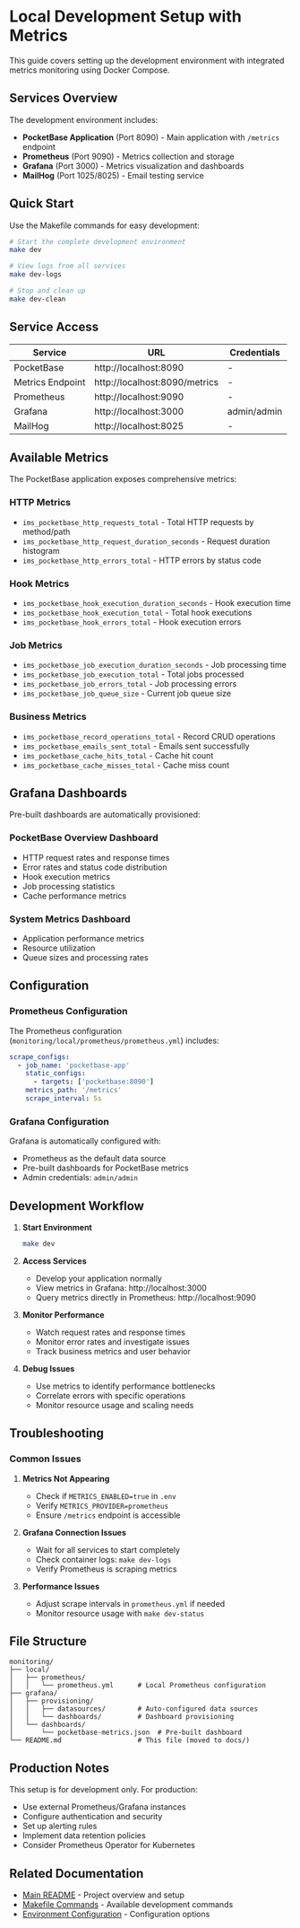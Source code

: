 # Local Development Setup with Metrics

This guide covers setting up the development environment with integrated metrics monitoring using Docker Compose.

## Services Overview

The development environment includes:

- **PocketBase Application** (Port 8090) - Main application with `/metrics` endpoint
- **Prometheus** (Port 9090) - Metrics collection and storage
- **Grafana** (Port 3000) - Metrics visualization and dashboards
- **MailHog** (Port 1025/8025) - Email testing service

## Quick Start

Use the Makefile commands for easy development:

```bash
# Start the complete development environment
make dev

# View logs from all services
make dev-logs

# Stop and clean up
make dev-clean
```

## Service Access

| Service          | URL                           | Credentials |
| ---------------- | ----------------------------- | ----------- |
| PocketBase       | http://localhost:8090         | -           |
| Metrics Endpoint | http://localhost:8090/metrics | -           |
| Prometheus       | http://localhost:9090         | -           |
| Grafana          | http://localhost:3000         | admin/admin |
| MailHog          | http://localhost:8025         | -           |

## Available Metrics

The PocketBase application exposes comprehensive metrics:

### HTTP Metrics

- `ims_pocketbase_http_requests_total` - Total HTTP requests by method/path
- `ims_pocketbase_http_request_duration_seconds` - Request duration histogram
- `ims_pocketbase_http_errors_total` - HTTP errors by status code

### Hook Metrics

- `ims_pocketbase_hook_execution_duration_seconds` - Hook execution time
- `ims_pocketbase_hook_execution_total` - Total hook executions
- `ims_pocketbase_hook_errors_total` - Hook execution errors

### Job Metrics

- `ims_pocketbase_job_execution_duration_seconds` - Job processing time
- `ims_pocketbase_job_execution_total` - Total jobs processed
- `ims_pocketbase_job_errors_total` - Job processing errors
- `ims_pocketbase_job_queue_size` - Current job queue size

### Business Metrics

- `ims_pocketbase_record_operations_total` - Record CRUD operations
- `ims_pocketbase_emails_sent_total` - Emails sent successfully
- `ims_pocketbase_cache_hits_total` - Cache hit count
- `ims_pocketbase_cache_misses_total` - Cache miss count

## Grafana Dashboards

Pre-built dashboards are automatically provisioned:

### PocketBase Overview Dashboard

- HTTP request rates and response times
- Error rates and status code distribution
- Hook execution metrics
- Job processing statistics
- Cache performance metrics

### System Metrics Dashboard

- Application performance metrics
- Resource utilization
- Queue sizes and processing rates

## Configuration

### Prometheus Configuration

The Prometheus configuration (`monitoring/local/prometheus/prometheus.yml`) includes:

```yaml
scrape_configs:
  - job_name: 'pocketbase-app'
    static_configs:
      - targets: ['pocketbase:8090']
    metrics_path: '/metrics'
    scrape_interval: 5s
```

### Grafana Configuration

Grafana is automatically configured with:

- Prometheus as the default data source
- Pre-built dashboards for PocketBase metrics
- Admin credentials: `admin/admin`

## Development Workflow

1. **Start Environment**
   ```bash
   make dev
   ```

2. **Access Services**
   - Develop your application normally
   - View metrics in Grafana: http://localhost:3000
   - Query metrics directly in Prometheus: http://localhost:9090

3. **Monitor Performance**
   - Watch request rates and response times
   - Monitor error rates and investigate issues
   - Track business metrics and user behavior

4. **Debug Issues**
   - Use metrics to identify performance bottlenecks
   - Correlate errors with specific operations
   - Monitor resource usage and scaling needs

## Troubleshooting

### Common Issues

1. **Metrics Not Appearing**
   - Check if `METRICS_ENABLED=true` in `.env`
   - Verify `METRICS_PROVIDER=prometheus`
   - Ensure `/metrics` endpoint is accessible

2. **Grafana Connection Issues**
   - Wait for all services to start completely
   - Check container logs: `make dev-logs`
   - Verify Prometheus is scraping metrics

3. **Performance Issues**
   - Adjust scrape intervals in `prometheus.yml` if needed
   - Monitor resource usage with `make dev-status`

## File Structure

```
monitoring/
├── local/
│   ├── prometheus/
│   │   └── prometheus.yml      # Local Prometheus configuration
├── grafana/
│   ├── provisioning/
│   │   ├── datasources/        # Auto-configured data sources
│   │   └── dashboards/         # Dashboard provisioning
│   └── dashboards/
│       └── pocketbase-metrics.json  # Pre-built dashboard
└── README.md                   # This file (moved to docs/)
```

## Production Notes

This setup is for development only. For production:

- Use external Prometheus/Grafana instances
- Configure authentication and security
- Set up alerting rules
- Implement data retention policies
- Consider Prometheus Operator for Kubernetes

## Related Documentation

- [Main README](../README.md) - Project overview and setup
- [Makefile Commands](../README.md#makefile-commands) - Available development commands
- [Environment Configuration](../README.md#environment-configuration) - Configuration options
